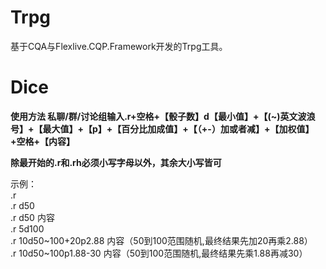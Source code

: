 ﻿# Trpg
基于CQA与Flexlive.CQP.Framework开发的Trpg工具。

# Dice
**使用方法 私聊/群/讨论组输入.r+空格+【骰子数】d【最小值】+【(~)英文波浪号】+【最大值】+【p】+【百分比加成值】+【（+-）加或者减】+【加权值】+空格+【内容】**

**除最开始的.r和.rh必须小写字母以外，其余大小写皆可**

 示例：<br>
    .r<br>
    .r d50<br>
    .r d50 内容<br>
    .r 5d100<br>
    .r 10d50\~100+20p2.88 内容（50到100范围随机,最终结果先加20再乘2.88）<br>
    .r 10d50\~100p1.88-30 内容（50到100范围随机,最终结果先乘1.88再减30）<br>
